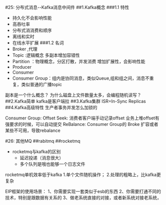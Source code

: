 #25: 分布式消息--Kafka消息中间件
##1.Kafka概念
###1.1 特性 
+ 持久化不会影响性能
+ 高吞吐率
+ 分布式消消费和顺序
+ 离线和实时
+ 在线水平扩展
###1.2 名词
+ Broker ,代理
+ Topic :逻辑概念
  多副本增加容错性
+ Partition ：物理概念，分区打散，并发消费
  增加扩展性，会影响性能
+ Producer
+ Consumer
+ Consumer Group：组内是协同消息，类似Queue,组和组之间，消息不重复，类似普通的广播topic

副本是一个什么概念？
为什么磁盘上文件数量太多，会编程随机读写？
##2.Kafka简单
kafka是客户端拉
##3.Kafka集群
ISR=In-Sync Replicas
##4.Kafka高级特性
生产者事务并发怎么加锁的

Consumer Group:
Offset Seek: 消费者客户端手动记录offset
 业务上堆offset有强要求的时候，可以自动提交
ReBalance: 
 Consumer Group的
 Broke 扩容或者某些不可用，导致rebalance

#26: 其他MQ
##rabitmq
##rocketmq
+ rocketmq与kafka的区别
  - 延迟投递（消息很大）
  - 多个队列是哦也能够一个日志文件
    
rocketmq单机效率低于kafka
1.单个文件随机操作；
2.处理的粗略上，比kafka更复杂

EIP框架的使用场景：
1、你需要实现一套类似于esb的东西
2、你需要打通不同的技术，特别是跟数据有关系的
3、做老系统直接的对接，或者新系统对接老系统，
